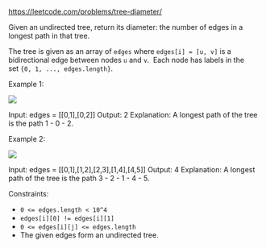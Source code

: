 https://leetcode.com/problems/tree-diameter/

Given an undirected tree, return its diameter: the number of edges in a longest path in that tree.

The tree is given as an array of `edges` where `edges[i] = [u, v]` is a bidirectional edge between nodes `u` and `v`.  Each node has labels in the set `{0, 1, ..., edges.length}`.

Example 1:

![](https://assets.leetcode.com/uploads/2019/06/14/1397_example_1.PNG)

Input: edges = [[0,1],[0,2]]
Output: 2
Explanation:
A longest path of the tree is the path 1 - 0 - 2.

Example 2:

![](https://assets.leetcode.com/uploads/2019/06/14/1397_example_2.PNG)

Input: edges = [[0,1],[1,2],[2,3],[1,4],[4,5]]
Output: 4
Explanation:
A longest path of the tree is the path 3 - 2 - 1 - 4 - 5.

Constraints:

-   `0 <= edges.length < 10^4`
-   `edges[i][0] != edges[i][1]`
-   `0 <= edges[i][j] <= edges.length`
-   The given edges form an undirected tree.
